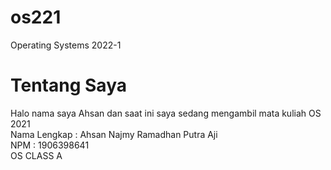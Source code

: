 # os221
Operating Systems 2022-1
# Tentang Saya
Halo nama saya Ahsan dan saat ini saya sedang mengambil mata kuliah OS 2021  
Nama Lengkap : Ahsan Najmy Ramadhan Putra Aji  
NPM : 1906398641   
OS CLASS A  

